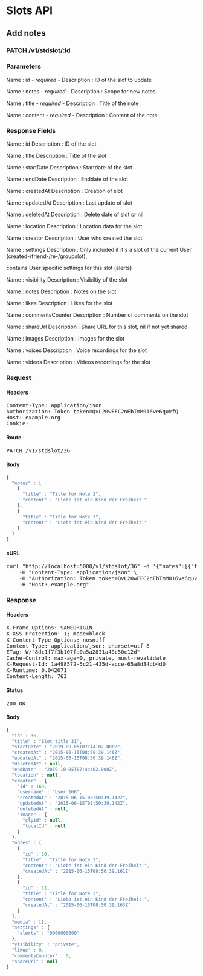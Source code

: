 # Slots API

## Add notes

### PATCH /v1/stdslot/:id

### Parameters

Name : id *- required -*
Description : ID of the slot to update

Name : notes *- required -*
Description : Scope for new notes

Name : title *- required -*
Description : Title of the note

Name : content *- required -*
Description : Content of the note


### Response Fields

Name : id
Description : ID of the slot

Name : title
Description : Title of the slot

Name : startDate
Description : Startdate of the slot

Name : endDate
Description : Enddate of the slot

Name : createdAt
Description : Creation of slot

Name : updatedAt
Description : Last update of slot

Name : deletedAt
Description : Delete date of slot or nil

Name : location
Description : Location data for the slot

Name : creator
Description : User who created the slot

Name : settings
Description : Only included if it&#39;s a slot of the current User (created-/friend-/re-/groupslot),

contains User specific settings for this slot (alerts)

Name : visibility
Description : Visibiltiy of the slot

Name : notes
Description : Notes on the slot

Name : likes
Description : Likes for the slot

Name : commentsCounter
Description : Number of comments on the slot

Name : shareUrl
Description : Share URL for this slot, nil if not yet shared

Name : images
Description : Images for the slot

Name : voices
Description : Voice recordings for the slot

Name : videos
Description : Videos recordings for the slot

### Request

#### Headers

<pre>Content-Type: application/json
Authorization: Token token=QvL20wFFC2nEbTmM016ve6quVfQ
Host: example.org
Cookie: </pre>

#### Route

<pre>PATCH /v1/stdslot/36</pre>

#### Body
```javascript
{
  "notes" : [
    {
      "title" : "Title for Note 2",
      "content" : "Liebe ist ein Kind der Freiheit!"
    },
    {
      "title" : "Title for Note 3",
      "content" : "Liebe ist ein Kind der Freiheit!"
    }
  ]
}
```


#### cURL

<pre class="request">curl &quot;http://localhost:5000/v1/stdslot/36&quot; -d &#39;{&quot;notes&quot;:[{&quot;title&quot;:&quot;Title for Note 2&quot;,&quot;content&quot;:&quot;Liebe ist ein Kind der Freiheit!&quot;},{&quot;title&quot;:&quot;Title for Note 3&quot;,&quot;content&quot;:&quot;Liebe ist ein Kind der Freiheit!&quot;}]}&#39; -X PATCH \
	-H &quot;Content-Type: application/json&quot; \
	-H &quot;Authorization: Token token=QvL20wFFC2nEbTmM016ve6quVfQ&quot; \
	-H &quot;Host: example.org&quot;</pre>

### Response

#### Headers

<pre>X-Frame-Options: SAMEORIGIN
X-XSS-Protection: 1; mode=block
X-Content-Type-Options: nosniff
Content-Type: application/json; charset=utf-8
ETag: W/&quot;8dc1f7f3b107fa0a5a2831a40c50c12d&quot;
Cache-Control: max-age=0, private, must-revalidate
X-Request-Id: 1a498572-5c21-435d-acce-65a8d34db4d0
X-Runtime: 0.042071
Content-Length: 763</pre>

#### Status

<pre>200 OK</pre>

#### Body

```javascript
{
  "id" : 36,
  "title" : "Slot title 31",
  "startDate" : "2019-09-05T07:44:02.000Z",
  "createdAt" : "2015-06-15T08:50:39.146Z",
  "updatedAt" : "2015-06-15T08:50:39.146Z",
  "deletedAt" : null,
  "endDate" : "2019-10-05T07:44:02.000Z",
  "location" : null,
  "creator" : {
    "id" : 169,
    "username" : "User 166",
    "createdAt" : "2015-06-15T08:50:39.142Z",
    "updatedAt" : "2015-06-15T08:50:39.142Z",
    "deletedAt" : null,
    "image" : {
      "clyid" : null,
      "localId" : null
    }
  },
  "notes" : [
    {
      "id" : 10,
      "title" : "Title for Note 2",
      "content" : "Liebe ist ein Kind der Freiheit!",
      "createdAt" : "2015-06-15T08:50:39.161Z"
    },
    {
      "id" : 11,
      "title" : "Title for Note 3",
      "content" : "Liebe ist ein Kind der Freiheit!",
      "createdAt" : "2015-06-15T08:50:39.163Z"
    }
  ],
  "media" : [],
  "settings" : {
    "alerts" : "0000000000"
  },
  "visibility" : "private",
  "likes" : 0,
  "commentsCounter" : 0,
  "shareUrl" : null
}
```

